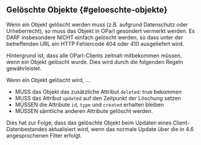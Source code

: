 Gelöschte Objekte  {#geloeschte-objekte}
------------

Wenn ein Objekt gelöscht werden muss (z.B. aufgrund Datenschutz oder Urheberrecht),
so muss das Objekt in OParl gesondert vermerkt werden. Es DARF insbesondere NICHT einfach gelöscht werden,
so dass unter der betreffenden URL ein HTTP Fehlercode 404 oder 410 ausgeliefert wird.

Hintergrund ist, dass alle OParl-Clients zeitnah mitbekommen müssen, wenn ein Objekt gelöscht wurde.
Dies wird durch die folgenden Regeln gewährleistet.

Wenn ein Objekt gelöscht wird, ...

* MUSS das Objekt das zusätzliche Attribut `deleted`: true bekommen
* MUSS das Attribut `updated` auf den Zeitpunkt der Löschung setzen
* MÜSSEN die Attribute `id`, `type` und `created` erhalten bleiben
* MÜSSEN sämtliche anderen Attribute gelöscht werden.

Dies hat zur Folge, dass das gelöschte Objekt beim Updaten eines Client-Datenbestandes
aktualisiert wird, wenn das normale Update über die in 4.6 angesprochenen Filter erfolgt.